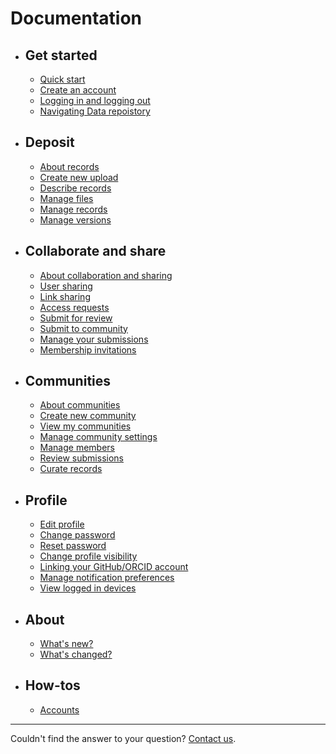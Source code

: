 <!-- markdownlint-disable MD007 -->
# Documentation

<div class="grid cards" markdown>

- ## Get started

    - [Quick start](#)
    - [Create an account](#)
    - [Logging in and logging out](#)
    - [Navigating Data repoistory](#)

- ## Deposit

    - [About records](#)
    - [Create new upload](#)
    - [Describe records](#)
    - [Manage files](#)
    - [Manage records](#)
    - [Manage versions](#)

- ## Collaborate and share

    - [About collaboration and sharing](#)
    - [User sharing](#)
    - [Link sharing](#)
    - [Access requests](#)
    - [Submit for review](#)
    - [Submit to community](#)
    - [Manage your submissions](#)
    - [Membership invitations](#)

- ## Communities

    - [About communities](#)
    - [Create new community](#)
    - [View my communities](#)
    - [Manage community settings](#)
    - [Manage members](#)
    - [Review submissions](#)
    - [Curate records](#)

- ## Profile

    - [Edit profile](#)
    - [Change password](#)
    - [Reset password](#)
    - [Change profile visibility](#)
    - [Linking your GitHub/ORCID account](#)
    - [Manage notification preferences](#)
    - [View logged in devices](#)

- ## About

    - [What's new?](#)
    - [What's changed?](#)

- ## How-tos

    - [Accounts](#)

</div>

---

Couldn't find the answer to your question? [Contact us](https://www.kth.se/om/fakta).

